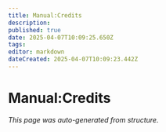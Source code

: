 ```yaml
---
title: Manual:Credits
description: 
published: true
date: 2025-04-07T10:09:25.650Z
tags: 
editor: markdown
dateCreated: 2025-04-07T10:09:23.442Z
---
```


# Manual:Credits

*This page was auto-generated from structure.*